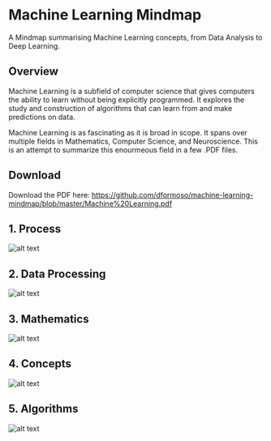 # Machine Learning Mindmap
A Mindmap summarising Machine Learning concepts, from Data Analysis to Deep Learning.

## Overview
Machine Learning is a subfield of computer science that gives computers the ability to learn without being explicitly programmed. It explores the study and construction of algorithms that can learn from and make predictions on data.

Machine Learning is as fascinating as it is broad in scope. It spans over multiple fields in Mathematics, Computer Science, and Neuroscience. This is an attempt to summarize this enourmeous field in a few .PDF files.

## Download
Download the PDF here: 
https://github.com/dformoso/machine-learning-mindmap/blob/master/Machine%20Learning.pdf

## 1. Process

![alt text](https://github.com/dformoso/machine-learning-mindmap/blob/master/Process.png)

## 2. Data Processing

![alt text](https://github.com/dformoso/machine-learning-mindmap/blob/master/Data%20Processing.png)

## 3. Mathematics

![alt text](https://github.com/dformoso/machine-learning-mindmap/blob/master/Mathematics.png)

## 4. Concepts

![alt text](https://github.com/dformoso/machine-learning-mindmap/blob/master/Concepts.png)

## 5. Algorithms

![alt text](https://github.com/dformoso/machine-learning-mindmap/blob/master/Algorithms.png)
